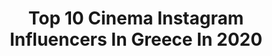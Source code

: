 ---
title: Top 10 Cinema Instagram Influencers In Greece In 2020
description: >-
  Find top cinema Instagram influencers in Greece in 2020. Most popular hashtags: #love #friends #beach #harrypotter.
platform: Instagram
profiles:
  - username: "nikolpanagiotou"
    fullname: >-
      Nikol Panagiotou
    location: "Greece"
    followers: 98548
    engagement: 407
    commentsToLikes: 0.062783
    id: ck5hgor5u3xli0i11nh4nmna9
    verified: false
    hashtags: "#ameliabarrel, #mirrorselfie, #friendsarefamily, #im40bitches"
  - username: "aris_max_"
    fullname: >-
      Aris Christofer♈️
    location: "Greece"
    followers: 12164
    engagement: 510
    commentsToLikes: 0.045953
    id: ckap0l9wiqszd0i78dvdxbjfx
    verified: false
    hashtags: "#kalimeraguys, #kalimeragrekland, #myathens, #friends"
  - username: "petros_lagoutis_official"
    fullname: >-
      Petros
    location: "Greece"
    followers: 31989
    engagement: 608
    commentsToLikes: 0.006847
    id: ck13c6283ysij0i19oopne6fw
    verified: false
    hashtags: "#supportart, #newbegining, #partners, #labrador"
  - username: "toukoutoubi"
    fullname: >-
      Tukutubegr
    location: "Greece"
    followers: 14982
    engagement: 1281
    commentsToLikes: 0.018818
    id: ck5cbufzig6k60i118atht14g
    verified: false
    hashtags: "#like4like, #nobrand, #earlybird, #fresh"
  - username: "takisdamvakaris"
    fullname: >-
      takis damvakaris
    location: "Greece"
    followers: 8054
    engagement: 1931
    commentsToLikes: 0.096495
    id: ck6u8k2vzs1qr0j718o04aclx
    verified: false
    hashtags: "#streetart, #awesome, #topgreecephoto, #expression"
  - username: "katerina_papoutsaki"
    fullname: >-
      Katerina Papoutsaki
    location: "Greece"
    followers: 271828
    engagement: 288
    commentsToLikes: 0.005763
    id: ck1359aq50cg10i19ahya8tx9
    verified: false
    hashtags: "#quarantinedays, #oralb, #leathertrinkets, #happybirthdaymaximaki"
  - username: "unboxholics"
    fullname: >-
      Unboxholics
    location: "Greece"
    followers: 320120
    engagement: 854
    commentsToLikes: 0.046219
    id: ck8t0b5yprgrs0j7811wd4pch
    verified: false
    hashtags: "#kouklotheatro, #mamatromaxakaego, #uhgermanos, #horrornightclassic"
  - username: "michalis_marinos_official"
    fullname: >-
      Michalis Marinos
    location: "Greece"
    followers: 72550
    engagement: 459
    commentsToLikes: 0.008586
    id: ck5pvdzu1henf0i11eb2lot5s
    verified: false
    hashtags: "#instatravel, #nature, #retro, #2006"
  - username: "papa2"
    fullname: >-
      phedon papamichael asc gsc
    location: "Greece"
    followers: 51941
    engagement: 264
    commentsToLikes: 0.028358
    id: ck5c7ho9u7kfh0i11jobgvzgy
    verified: true
    hashtags: "#bestpicture, #tracyletts, #tbilisi, #academyawardswinner"
  - username: "anastasia_loukrezi"
    fullname: >-
      Anastasia Loukrezi Photography
    location: "Greece"
    followers: 2102
    engagement: 1419
    commentsToLikes: 0.047041
    id: ckaorquroochu0i7894ltdp7d
    verified: false
    hashtags: "#study, #fairy, #ravenclaw, #steampunk"
---
